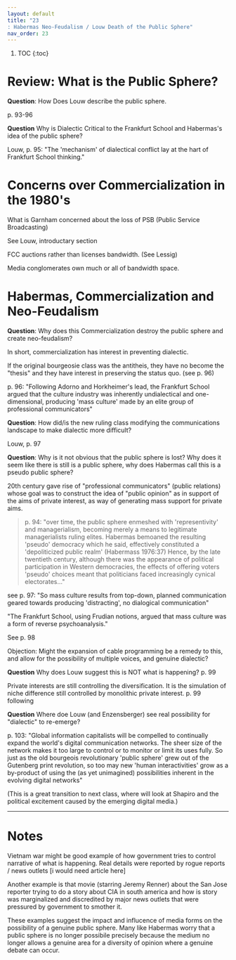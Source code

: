 ```yaml
---
layout: default
title: "23
: Habermas Neo-Feudalism / Louw Death of the Public Sphere"
nav_order: 23
---
```


1. TOC 
{:toc}

# Review: What is the Public Sphere?

**Question**: How Does Louw describe the public sphere. 

p. 93-96

**Question** Why is Dialectic Critical to the Frankfurt School and Habermas's idea of the public sphere?

Louw, p. 95: "The 'mechanism' of dialectical conflict lay at the hart of Frankfurt School thinking."

# Concerns over Commercialization in the 1980's

What is Garnham concerned about the loss of PSB (Public Service Broadcasting)

See Louw, introductary section

FCC auctions rather than licenses bandwidth. (See Lessig)

Media conglomerates own much or all of bandwidth space.

# Habermas, Commercialization and Neo-Feudalism

**Question**: Why does this Commercialization destroy the public sphere and create neo-feudalism?

In short, commercialization has interest in preventing dialectic. 

If the original bourgeosie class was the antitheis, they have no become the "thesis" and they have interest in preserving the status quo. (see p. 96)

p. 96: "Following Adorno and Horkheimer's lead, the Frankfurt School argued that the culture industry was inherently undialectical and one-dimensional, producing 'mass culture' made by an elite group of professional communicators" 

**Question**: How did/is the new ruling class modifying the communications landscape to make dialectic more difficult? 

Louw, p. 97

**Question**: Why is it not obvious that the public sphere is lost? Why does it seem like there is still is a public sphere, why does Habermas call this is a pseudo public sphere?

20th century gave rise of "professional communicators" (public relations) whose goal was to construct the idea of "public opinion" as in support of the aims of private interest, as way of generating mass support for private aims. 

> p. 94: "over time, the public sphere enmeshed with 'representivity' and managerialism, becoming merely a means to legitimate managerialists ruling elites. Habermas bemoaned the resulting 'pseudo' democracy which he said, effectively constituted a 'depoliticized public realm' (Habermass 1976:37) Hence, by the late twentieth century, although there was the appearance of political participation in Western democracies, the effects of offering voters 'pseudo' choices meant that politicians faced increasingly cynical electorates..."

see p. 97: "So mass culture results from top-down, planned communication geared towards producing 'distracting', no dialogical communication"

"The Frankfurt School, using Frudian notions, argued that mass culture was a form of reverse psychoanalysis."

See p. 98




Objection: Might the expansion of cable programming be a remedy to this, and allow for the possibility of multiple voices, and genuine dialectic?

**Question** Why does Louw suggest this is NOT what is happening? p. 99

Private interests are still controlling the diversification. It is the simulation of niche difference still controlled by monolithic private interest. p. 99 following

**Question** Where doe Louw (and Enzensberger) see real possibility for "dialectic" to re-emerge?

p. 103: "Global information capitalists will be compelled to continually expand the world's digital communication networks. The sheer size of the network makes it too large to control or to monitor or limit its uses fully. So just as the old bourgeois revolutionary 'public sphere' grew out of the Gutenberg print revolution, so too may new 'human interactivities' grow as a by-product of using the (as yet unimagined) possibilities inherent in the evolving digital networks"

(This is a great transition to next class, where will look at Shapiro and the political excitement caused by the emerging digital media.)











---

# Notes

Vietnam war might be good example of how government tries to control narrative of what is happening. Real details were reported by rogue reports / news outlets [i would need article here]

Another example is that movie (starring Jeremy Renner) about the San Jose reporter trying to do a story about CIA in south america and how is story was marginalized and discredited by major news outlets that were pressured by government to smother it.

These examples suggest the impact and influcence of media forms on the possibility of a genuine public sphere. Many like Habermas worry that a public sphere is no longer possibile precisely because the medium no longer allows a genuine area for a diversity of opinion where a genuine debate can occur.

